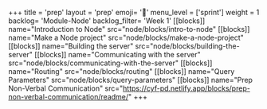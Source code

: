 +++
title = 'prep'
layout = 'prep'
emoji= '📝'
menu_level = ['sprint']
weight = 1
backlog= 'Module-Node'
backlog_filter= 'Week 1'
[[blocks]]
name="Introduction to Node"
src="node/blocks/intro-to-node"
[[blocks]]
name="Make a Node project"
src="node/blocks/make-a-node-project"
[[blocks]]
name="Building the server"
src="node/blocks/building-the-server"
[[blocks]]
name="Communicating with the server"
src="node/blocks/communicating-with-the-server"
[[blocks]]
name="Routing"
src="node/blocks/routing"
[[blocks]]
name="Query Parameters"
src="node/blocks/query-parameters"
[[blocks]]
name="Prep Non-Verbal Communication"
src="https://cyf-pd.netlify.app/blocks/prep-non-verbal-communication/readme/"
+++

